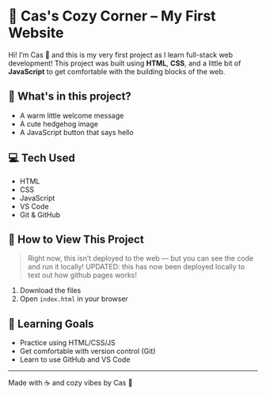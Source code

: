 # 🦔 Cas's Cozy Corner – My First Website

Hi! I’m Cas 🌻 and this is my very first project as I learn full-stack web development! This project was built using **HTML**, **CSS**, and a little bit of **JavaScript** to get comfortable with the building blocks of the web.

## 🌱 What's in this project?
- A warm little welcome message
- A cute hedgehog image
- A JavaScript button that says hello

## 💻 Tech Used
- HTML
- CSS
- JavaScript
- VS Code
- Git & GitHub

## 🔗 How to View This Project
> Right now, this isn’t deployed to the web — but you can see the code and run it locally!
>UPDATED: this has now been deployed locally to test out how github pages works!

1. Download the files
2. Open `index.html` in your browser

## 🧠 Learning Goals
- Practice using HTML/CSS/JS
- Get comfortable with version control (Git)
- Learn to use GitHub and VS Code

---

Made with ☕ and cozy vibes by Cas 🌙